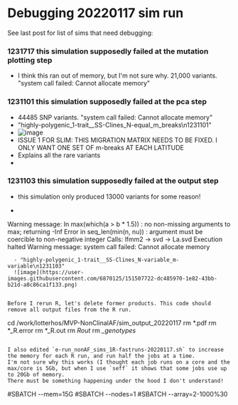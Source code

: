 
# Debugging 20220117 sim run

See last post for list of sims that need debugging:

### 1231717 this simulation supposedly failed at the mutation plotting step
   -   I think this ran out of memory, but I'm not sure why. 21,000 variants. "system call failed: Cannot allocate memory"
   
### 1231101 this simulation supposedly failed at the pca step
  - 44485 SNP variants. "system call failed: Cannot allocate memory"
  - "highly-polygenic_1-trait__SS-Clines_N-equal_m_breaks\n1231101"
  -  ![image](https://user-images.githubusercontent.com/6870125/151506794-4bbab5a7-a5f0-4997-aa03-89689317fe36.png)
  -  ISSUE 1 FOR SLIM: THIS MIGRATION MATRIX NEEDS TO BE FIXED. I ONLY WANT ONE SET OF m-breaks AT EACH LATITUDE
  -  Explains all the rare variants
  -  



### 1231103 this simulation supposedly failed at the output step
  - this simulation only produced 13000 variants for some reason! 
  - ``` 
Warning message:
In max(which(a > b * 1.5)) :
  no non-missing arguments to max; returning -Inf
Error in seq_len(min(n, nu)) :
  argument must be coercible to non-negative integer
Calls: lfmm2 -> svd -> La.svd
Execution halted
Warning message:
system call failed: Cannot allocate memory
```
  - "highly-polygenic_1-trait__SS-Clines_N-variable_m-variable\n1231103"
  ![image](https://user-images.githubusercontent.com/6870125/151507722-dc485970-1e82-43bb-b21d-a8c86ca1f133.png)


Before I rerun R, let's delete former products. This code should remove all output files from the R run.
```
cd /work/lotterhos/MVP-NonClinalAF/sim_output_20220117
rm *.pdf
rm *_R.error
rm *_R.out
rm *Rout*
rm *_genotypes*
```

I also edited `e-run_nonAF_sims_1R-fastruns-20220117.sh` to increase the memory for each R run, and run half the jobs at a time.
I'm not sure why this works (I thought each job runs on a core and the max/core is 5Gb, but when I use `seff` it shows that some jobs use up to 20Gb of memory.
There must be something happening under the hood I don't understand!
```
#SBATCH --mem=15G
#SBATCH --nodes=1
#SBATCH --array=2-1000%30
```
